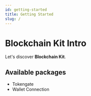```yaml
---
id: getting-started
title: Getting Started
slug: /
---
```


# Blockchain Kit Intro

Let's discover **Blockchain Kit**.

## Available packages

- Tokengate
- Wallet Connection
